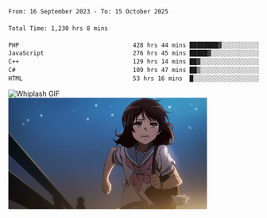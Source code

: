 


  
 
 <!--START_SECTION:waka-->

```txt
From: 16 September 2023 - To: 15 October 2025

Total Time: 1,230 hrs 8 mins

PHP                                428 hrs 44 mins ████████▓░░░░░░░░░░░░░░░░   34.51 %
JavaScript                         276 hrs 45 mins █████▓░░░░░░░░░░░░░░░░░░░   22.28 %
C++                                129 hrs 14 mins ██▓░░░░░░░░░░░░░░░░░░░░░░   10.40 %
C#                                 109 hrs 47 mins ██▒░░░░░░░░░░░░░░░░░░░░░░   08.84 %
HTML                               53 hrs 16 mins  █░░░░░░░░░░░░░░░░░░░░░░░░   04.29 %
```

<!--END_SECTION:waka-->

<p>
  <img src="whiplash.gif" alt="Whiplash GIF" width="420" height="500"/>
  <img src="kumiko_run.gif" alt="Kumiko Run GIF" width="400"/>
</p>
